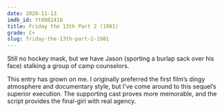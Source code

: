 ```yaml
---
date: 2020-11-13
imdb_id: tt0082418
title: Friday the 13th Part 2 (1981)
grade: C+
slug: friday-the-13th-part-2-1981
---
```


Still no hockey mask, but we have Jason (sporting a burlap sack over his face) stalking a group of camp counselors.

This entry has grown on me. I originally preferred the <span data-imdb-id="tt0080761">first film</span>’s dingy atmosphere and documentary style, but I’ve come around to this sequel’s superior execution. The supporting cast proves more memorable, and the script provides the final-girl with real agency.